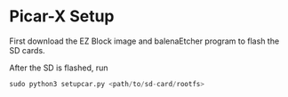 # Picar-X Setup

First download the EZ Block image and balenaEtcher program to flash the SD cards.

After the SD is flashed, run

```python
sudo python3 setupcar.py <path/to/sd-card/rootfs>
```